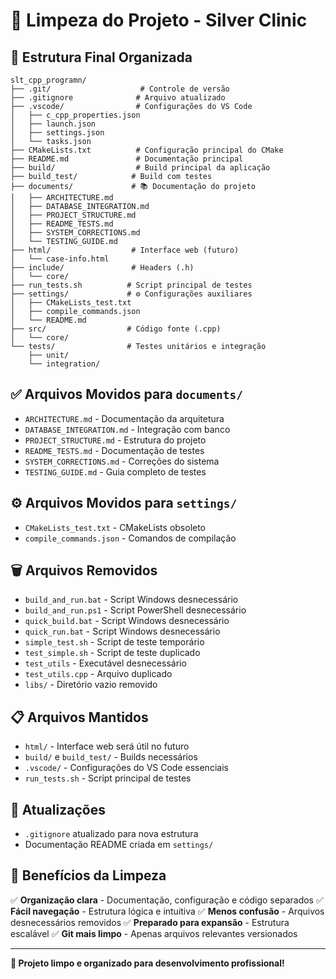 # 🧹 Limpeza do Projeto - Silver Clinic

## 📁 Estrutura Final Organizada

```
slt_cpp_programn/
├── .git/                    # Controle de versão
├── .gitignore              # Arquivo atualizado
├── .vscode/                # Configurações do VS Code
│   ├── c_cpp_properties.json
│   ├── launch.json
│   ├── settings.json
│   └── tasks.json
├── CMakeLists.txt          # Configuração principal do CMake
├── README.md               # Documentação principal
├── build/                  # Build principal da aplicação
├── build_test/            # Build com testes
├── documents/             # 📚 Documentação do projeto
│   ├── ARCHITECTURE.md
│   ├── DATABASE_INTEGRATION.md
│   ├── PROJECT_STRUCTURE.md
│   ├── README_TESTS.md
│   ├── SYSTEM_CORRECTIONS.md
│   └── TESTING_GUIDE.md
├── html/                  # Interface web (futuro)
│   └── case-info.html
├── include/               # Headers (.h)
│   └── core/
├── run_tests.sh          # Script principal de testes
├── settings/             # ⚙️ Configurações auxiliares
│   ├── CMakeLists_test.txt
│   ├── compile_commands.json
│   └── README.md
├── src/                  # Código fonte (.cpp)
│   └── core/
└── tests/                # Testes unitários e integração
    ├── unit/
    └── integration/
```

## ✅ Arquivos Movidos para `documents/`
- `ARCHITECTURE.md` - Documentação da arquitetura
- `DATABASE_INTEGRATION.md` - Integração com banco
- `PROJECT_STRUCTURE.md` - Estrutura do projeto
- `README_TESTS.md` - Documentação de testes
- `SYSTEM_CORRECTIONS.md` - Correções do sistema
- `TESTING_GUIDE.md` - Guia completo de testes

## ⚙️ Arquivos Movidos para `settings/`
- `CMakeLists_test.txt` - CMakeLists obsoleto
- `compile_commands.json` - Comandos de compilação

## 🗑️ Arquivos Removidos
- `build_and_run.bat` - Script Windows desnecessário
- `build_and_run.ps1` - Script PowerShell desnecessário
- `quick_build.bat` - Script Windows desnecessário
- `quick_run.bat` - Script Windows desnecessário
- `simple_test.sh` - Script de teste temporário
- `test_simple.sh` - Script de teste duplicado
- `test_utils` - Executável desnecessário
- `test_utils.cpp` - Arquivo duplicado
- `libs/` - Diretório vazio removido

## 📋 Arquivos Mantidos
- `html/` - Interface web será útil no futuro
- `build/` e `build_test/` - Builds necessários
- `.vscode/` - Configurações do VS Code essenciais
- `run_tests.sh` - Script principal de testes

## 🔄 Atualizações
- `.gitignore` atualizado para nova estrutura
- Documentação README criada em `settings/`

## 🎯 Benefícios da Limpeza
✅ **Organização clara** - Documentação, configuração e código separados
✅ **Fácil navegação** - Estrutura lógica e intuitiva
✅ **Menos confusão** - Arquivos desnecessários removidos
✅ **Preparado para expansão** - Estrutura escalável
✅ **Git mais limpo** - Apenas arquivos relevantes versionados

---
**🎉 Projeto limpo e organizado para desenvolvimento profissional!**
